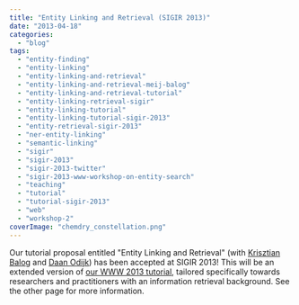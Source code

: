 ```yaml
---
title: "Entity Linking and Retrieval (SIGIR 2013)"
date: "2013-04-18"
categories:
  - "blog"
tags:
  - "entity-finding"
  - "entity-linking"
  - "entity-linking-and-retrieval"
  - "entity-linking-and-retrieval-meij-balog"
  - "entity-linking-and-retrieval-tutorial"
  - "entity-linking-retrieval-sigir"
  - "entity-linking-tutorial"
  - "entity-linking-tutorial-sigir-2013"
  - "entity-retrieval-sigir-2013"
  - "ner-entity-linking"
  - "semantic-linking"
  - "sigir"
  - "sigir-2013"
  - "sigir-2013-twitter"
  - "sigir-2013-www-workshop-on-entity-search"
  - "teaching"
  - "tutorial"
  - "tutorial-sigir-2013"
  - "web"
  - "workshop-2"
coverImage: "chemdry_constellation.png"
---
```


Our tutorial proposal entitled "Entity Linking and Retrieval" (with [Krisztian Balog](http://krisztianbalog.com/) and [Daan Odijk](http://staff.science.uva.nl/~dodijk/)) has been accepted at SIGIR 2013! <!--more--> This will be an extended version of [our WWW 2013 tutorial](http://edgar.meij.pro/entity-linking-retrieval/ "Entity Linking and Retrieval (WWW 2013)"), tailored specifically towards researchers and practitioners with an information retrieval background. See the other page for more information.
